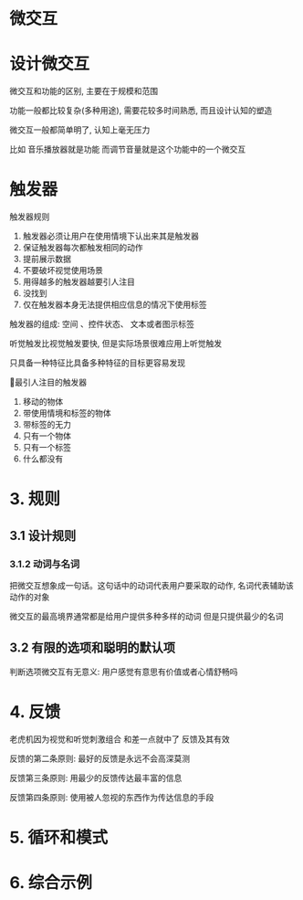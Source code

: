 # 微交互

# 设计微交互

微交互和功能的区别, 主要在于规模和范围

功能一般都比较复杂(多种用途), 需要花较多时间熟悉, 而且设计认知的塑造

微交互一般都简单明了, 认知上毫无压力

比如 音乐播放器就是功能 而调节音量就是这个功能中的一个微交互

# 触发器

触发器规则

1. 触发器必须让用户在使用情境下认出来其是触发器
2. 保证触发器每次都触发相同的动作
3. 提前展示数据
4. 不要破坏视觉使用场景
5. 用得越多的触发器越要引人注目
6. 没找到
7. 仅在触发器本身无法提供相应信息的情况下使用标签

触发器的组成: 空间 、控件状态、 文本或者图示标签

听觉触发比视觉触发要快, 但是实际场景很难应用上听觉触发

只具备一种特征比具备多种特征的目标更容易发现

最引人注目的触发器

1. 移动的物体
2. 带使用情境和标签的物体
3. 带标签的无力
4. 只有一个物体
5. 只有一个标签
6. 什么都没有

# 3. 规则

## 3.1 设计规则

### 3.1.2 动词与名词

把微交互想象成一句话。这句话中的动词代表用户要采取的动作, 名词代表辅助该动作的对象

微交互的最高境界通常都是给用户提供多种多样的动词 但是只提供最少的名词

## 3.2 有限的选项和聪明的默认项

判断选项微交互有无意义: 用户感觉有意思有价值或者心情舒畅吗

# 4. 反馈

老虎机因为视觉和听觉刺激组合 和差一点就中了 反馈及其有效

反馈的第二条原则: 最好的反馈是永远不会高深莫测

反馈第三条原则: 用最少的反馈传达最丰富的信息

反馈第四条原则: 使用被人忽视的东西作为传达信息的手段

# 5. 循环和模式

# 6. 综合示例





 